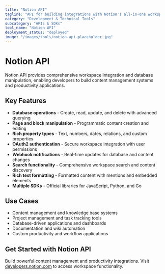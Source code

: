 ```yaml
---
title: "Notion API"
tagline: "API for building integrations with Notion's all-in-one workspace platform"
category: "Development & Technical Tools"
subcategory: "APIs & SDKs"
tool_name: "Notion API"
deployment_status: "deployed"
image: "/images/tools/notion-api-placeholder.jpg"
---
```


# Notion API

Notion API provides comprehensive workspace integration and database manipulation, enabling developers to build content management systems and productivity applications.

## Key Features

- **Database operations** - Create, read, update, and delete with advanced querying
- **Page and block manipulation** - Programmatic content creation and editing
- **Rich property types** - Text, numbers, dates, relations, and custom properties
- **OAuth2 authentication** - Secure workspace integration with user permissions
- **Webhook notifications** - Real-time updates for database and content changes
- **Search functionality** - Comprehensive workspace search and content discovery
- **Rich text formatting** - Formatted content with mentions and embedded elements
- **Multiple SDKs** - Official libraries for JavaScript, Python, and Go

## Use Cases

- Content management and knowledge base systems
- Project management and task tracking tools
- Database-driven applications and dashboards
- Documentation and wiki automation
- Custom productivity and workflow applications

## Get Started with Notion API

Build powerful content management and productivity integrations. Visit [developers.notion.com](https://developers.notion.com) to access workspace functionality.